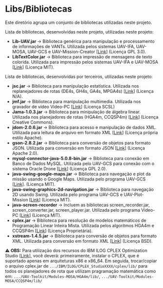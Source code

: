 # Libs/Bibliotecas

Este diretório agrupa um conjunto de bibliotecas utilizadas neste projeto.

Lista de bibliotecas, desenvolvidas neste projeto, utilizadas neste projeto:

* **Lib-UAV.jar** -> Biblioteca genérica para manipulação e processamento de informações de VANTs. Utilizada pelos sistemas UAV-IFA, UAV-MOSA, UAV-GCS e UAV-Mission-Creator [[Link](https://github.com/jesimar/UAV-Toolkit/tree/master/Lib-UAV)] (Licença GPL 3.0).
* **LibTextColor.jar** -> Biblioteca para impressão de mensagens de texto colorida. Utilizada para impressão pelos sistemas UAV-IFA e UAV-MOSA [[Link](https://github.com/jesimar/Java-Lib-Color-Texts)] (Licença MIT).

Lista de bibliotecas, desenvolvidas por terceiros, utilizadas neste projeto:

* **jsc.jar** -> Biblioteca para manipulação estatística. Utilizada nos replanejadores de rotas (DE4s, GH4s, GA4s, MPGA4s) [[Link](https://mvnrepository.com/artifact/jsc/jsc/1.0)] (Licença N/A).
* **jmf.jar** -> Biblioteca para manipulação multimedia. Utilizada nos gravador de vídeo Video-PC [[Link](https://mvnrepository.com/artifact/javax.media/jmf)] (Licença SCSL)
* **Jama-1.0.3.jar** -> Biblioteca para minipulação de álgebra linear. Utilizada nos planejadores de rotas (HGA4m, CCQSP4m) [[Link](https://mvnrepository.com/artifact/gov.nist.math/jama/1.0.3)] (Licença Creative Commons).
* **jdom-2.0.6.jar** -> Biblioteca para acesso e manipulação de dados XML. Utilizada para leitura de arquivo em formato XML [[Link](https://mvnrepository.com/artifact/org.jdom/jdom2)] (Licença própria estilo Apache).
* **gson-2.8.2.jar** -> Biblioteca para conversão de objetos para formato JSON. Utilizada para conversão em formato JSON [[Link](https://mvnrepository.com/artifact/com.google.code.gson/gson/2.8.2)] (Licença Apache 2.0).
* **mysql-connector-java-5.0.8-bin.jar** -> Biblioteca para conexão em Banco de Dados MySQL. Utilizada pelo UAV-GCS para conexão com o sistema Oracle Drone [[Link](https://mvnrepository.com/artifact/mysql/mysql-connector-java)] (Licença GPL 2.0).
* **java-swing-google-maps.jar** -> Biblioteca para navegação e plot da missão usando o Google Maps. Utilizada pelo programa UAV-GCS [[Link](https://github.com/marcio-da-silva-arantes/java-swing-google-maps)]. (Licença MIT).
* **java-swing-graphics-2d-navigation.jar** -> Biblioteca para navegação 2D usando Swing. Utilizada pelo programa UAV-GCS e UAV-Plot-Mission [[Link](https://github.com/marcio-da-silva-arantes/java-swing-graphics-2d-navigation)] (Licença MIT).
* **java-screen-recorder** -> Incluem as bibliotecas screen_recorder.jar, screen_converter.jar, screen_player.jar. Utilizada pelo programa Video-PC [[Link](https://code.google.com/archive/p/java-screen-recorder/)] (Licença MIT).
* **cplex.jar** -> Biblioteca para resolução de modelos matemáticos de Programação Linear Inteira Mista. Utilizada pelos algoritmos HGA4m e CCQSP4m [[Link](https://www.ibm.com/developerworks/br/downloads/ws/ilogcplex/index.html)] (Licença Proprietária).
* **xstream-1.4.5.jar** -> Biblioteca para conversão de objetos para formato XML. Utilizada para conversão em formato XML [[Link](https://mvnrepository.com/artifact/com.thoughtworks.xstream/xstream/1.4.5)] (Licença BSD).

:warning: **OBS:** Para utilização dos recursos do IBM ILOG CPLEX Optimization Studio [[Link](https://www.ibm.com/)], você deverá: primeiramente, instalar o CPLEX, que é suportado apenas em arquiteturas x86 e x86_64. Em seguida, trocar/copiar o arquivo cplex.jar de 
`.../IBM/ILOG/CPLEX_StudioXXXX/cplex/lib/` para todos os planejadores de rota que utilizam pragramação matemática como em: `.../UAV-Toolkit/Modules-MOSA/HGA4m/lib/`, `.../UAV-Toolkit/Modules-MOSA/CCQSP4m/lib/`

